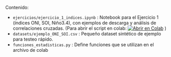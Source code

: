 Contenido:
- `ejercicios/ejercicio_1_indices.ipynb` : Notebook para el Ejercicio 1 (índices ONI, SOI, Niño3.4), con ejemplos de descarga y análisis de correlaciones cruzadas.
(Para abrir el script en colab: [![Abrir en Colab](https://colab.research.google.com/assets/colab-badge.svg)](https://colab.research.google.com/github/ferbecker/TP-Oceano---Circulacion-General/blob/main/ejercicios/ejercicio-1/ejercicio_1_indices.ipynb)
)
- `datasets/ejemplo_ONI_SOI.csv` : Pequeño dataset sintético de ejemplo para testeo rápido.
- `funciones_estadisticas.py` : Define funciones que se utilizan en el archivo de colab
